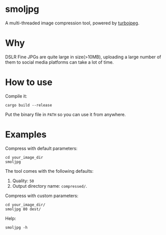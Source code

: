 # smoljpg
A multi-threaded image compression tool, powered by [turbojpeg](https://github.com/honzasp/rust-turbojpeg).
# Why
DSLR Fine JPGs are quite large in size(>10MB), uploading a large number of them to social media platforms can take a lot of time.
# How to use
Compile it:
```
cargo build --release
```
Put the binary file in `PATH` so you can use it from anywhere.

# Examples
Compress with default parameters:
```
cd your_image_dir
smoljpg
```
The tool comes with the following defaults:
1. Quality: `50`
2. Output directory name: `compressed/`.

Compress with custom parameters:
```
cd your_image_dir/
smoljpg 80 dest/
```
Help:
```
smoljpg -h
```
